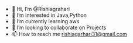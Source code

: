- 👋 Hi, I’m @Rishiagrahari
- 👀 I’m interested in Java,Python
- 🌱 I’m currently learning aws
- 💞️ I’m looking to collaborate on Projects
- 📫 How to reach me rishiagarhari31@gmail.com

<!---
Rishiagrahari/Rishiagrahari is a ✨ special ✨ repository because its `README.md` (this file) appears on your GitHub profile.
You can click the Preview link to take a look at your changes.
--->
